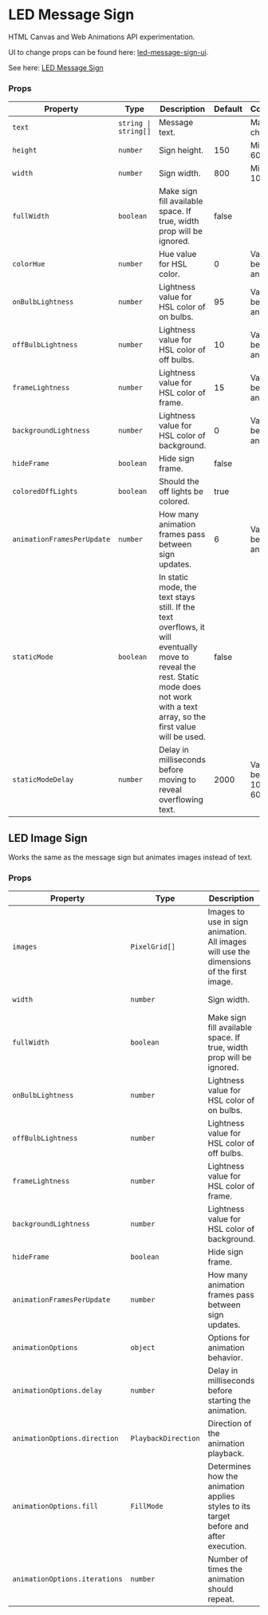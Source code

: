 # LED Message Sign

HTML Canvas and Web Animations API experimentation.

UI to change props can be found here: [led-message-sign-ui](https://github.com/gunnarbirnir/led-message-sign-ui).

See here: [LED Message Sign](https://master--willowy-tarsier-1357d9.netlify.app/)

### Props

| Property                   | Type                 | Description                                                                                                                                                                            | Default | Constraints                    |
| -------------------------- | -------------------- | -------------------------------------------------------------------------------------------------------------------------------------------------------------------------------------- | ------- | ------------------------------ |
| `text`                     | `string \| string[]` | Message text.                                                                                                                                                                          |         | Max 100 characters.            |
| `height`                   | `number`             | Sign height.                                                                                                                                                                           | 150     | Min value is 60                |
| `width`                    | `number`             | Sign width.                                                                                                                                                                            | 800     | Min value is 100               |
| `fullWidth`                | `boolean`            | Make sign fill available space. If true, width prop will be ignored.                                                                                                                   | false   |                                |
| `colorHue`                 | `number`             | Hue value for HSL color.                                                                                                                                                               | 0       | Value is between 0 and 360     |
| `onBulbLightness`          | `number`             | Lightness value for HSL color of on bulbs.                                                                                                                                             | 95      | Value is between 70 and 100    |
| `offBulbLightness`         | `number`             | Lightness value for HSL color of off bulbs.                                                                                                                                            | 10      | Value is between 0 and 30      |
| `frameLightness`           | `number`             | Lightness value for HSL color of frame.                                                                                                                                                | 15      | Value is between 10 and 40     |
| `backgroundLightness`      | `number`             | Lightness value for HSL color of background.                                                                                                                                           | 0       | Value is between 0 and 30      |
| `hideFrame`                | `boolean`            | Hide sign frame.                                                                                                                                                                       | false   |                                |
| `coloredOffLights`         | `boolean`            | Should the off lights be colored.                                                                                                                                                      | true    |                                |
| `animationFramesPerUpdate` | `number`             | How many animation frames pass between sign updates.                                                                                                                                   | 6       | Value is between 1 and 60      |
| `staticMode`               | `boolean`            | In static mode, the text stays still. If the text overflows, it will eventually move to reveal the rest. Static mode does not work with a text array, so the first value will be used. | false   |                                |
| `staticModeDelay`          | `number`             | Delay in milliseconds before moving to reveal overflowing text.                                                                                                                        | 2000    | Value is between 100ms and 60s |

## LED Image Sign

Works the same as the message sign but animates images instead of text.

### Props

| Property                      | Type                | Description                                                                             | Default | Constraints                 |
| ----------------------------- | ------------------- | --------------------------------------------------------------------------------------- | ------- | --------------------------- |
| `images`                      | `PixelGrid[]`       | Images to use in sign animation. All images will use the dimensions of the first image. |         |                             |
| `width`                       | `number`            | Sign width.                                                                             | 500     | Min value is 60             |
| `fullWidth`                   | `boolean`           | Make sign fill available space. If true, width prop will be ignored.                    | false   |                             |
| `onBulbLightness`             | `number`            | Lightness value for HSL color of on bulbs.                                              | 95      | Value is between 70 and 100 |
| `offBulbLightness`            | `number`            | Lightness value for HSL color of off bulbs.                                             | 10      | Value is between 0 and 30   |
| `frameLightness`              | `number`            | Lightness value for HSL color of frame.                                                 | 15      | Value is between 10 and 40  |
| `backgroundLightness`         | `number`            | Lightness value for HSL color of background.                                            | 0       | Value is between 0 and 30   |
| `hideFrame`                   | `boolean`           | Hide sign frame.                                                                        | false   |                             |
| `animationFramesPerUpdate`    | `number`            | How many animation frames pass between sign updates.                                    | 6       | Value is between 1 and 60   |
| `animationOptions`            | `object`            | Options for animation behavior.                                                         |         |                             |
| `animationOptions.delay`      | `number`            | Delay in milliseconds before starting the animation.                                    |         |                             |
| `animationOptions.direction`  | `PlaybackDirection` | Direction of the animation playback.                                                    |         |                             |
| `animationOptions.fill`       | `FillMode`          | Determines how the animation applies styles to its target before and after execution.   |         |                             |
| `animationOptions.iterations` | `number`            | Number of times the animation should repeat.                                            |         |                             |
